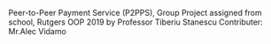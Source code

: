 Peer-to-Peer Payment Service (P2PPS), Group Project assigned from school, Rutgers OOP 2019 by Professor Tiberiu Stanescu
Contributer: Mr.Alec Vidamo
